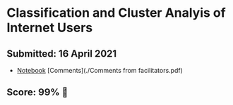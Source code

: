 # Classification and Cluster Analyis of Internet Users

## Submitted: 16 April 2021

- [Notebook](full-notebook.ipynb)
[Comments](./Comments from facilitators.pdf)

## Score: 99% 🚀
